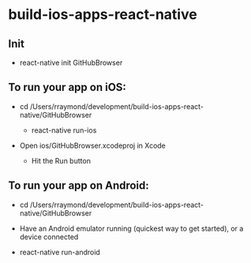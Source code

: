 # build-ios-apps-react-native

## Init
* react-native init GitHubBrowser

## To run your app on iOS:

* cd /Users/rraymond/development/build-ios-apps-react-native/GitHubBrowser

    * react-native run-ios

 * Open ios/GitHubBrowser.xcodeproj in Xcode

    * Hit the Run button

## To run your app on Android:

* cd /Users/rraymond/development/build-ios-apps-react-native/GitHubBrowser

* Have an Android emulator running (quickest way to get started), or a device connected

* react-native run-android
